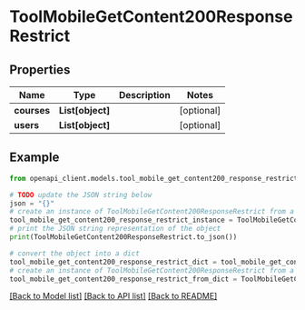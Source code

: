 # ToolMobileGetContent200ResponseRestrict


## Properties

Name | Type | Description | Notes
------------ | ------------- | ------------- | -------------
**courses** | **List[object]** |  | [optional] 
**users** | **List[object]** |  | [optional] 

## Example

```python
from openapi_client.models.tool_mobile_get_content200_response_restrict import ToolMobileGetContent200ResponseRestrict

# TODO update the JSON string below
json = "{}"
# create an instance of ToolMobileGetContent200ResponseRestrict from a JSON string
tool_mobile_get_content200_response_restrict_instance = ToolMobileGetContent200ResponseRestrict.from_json(json)
# print the JSON string representation of the object
print(ToolMobileGetContent200ResponseRestrict.to_json())

# convert the object into a dict
tool_mobile_get_content200_response_restrict_dict = tool_mobile_get_content200_response_restrict_instance.to_dict()
# create an instance of ToolMobileGetContent200ResponseRestrict from a dict
tool_mobile_get_content200_response_restrict_from_dict = ToolMobileGetContent200ResponseRestrict.from_dict(tool_mobile_get_content200_response_restrict_dict)
```
[[Back to Model list]](../README.md#documentation-for-models) [[Back to API list]](../README.md#documentation-for-api-endpoints) [[Back to README]](../README.md)


